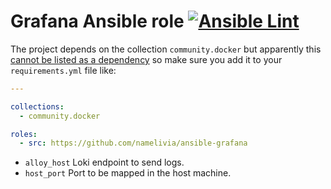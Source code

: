 # Grafana Ansible role [![Ansible Lint](https://github.com/namelivia/ansible-grafana/actions/workflows/ansible-lint.yml/badge.svg)](https://github.com/namelivia/ansible-grafana/actions/workflows/ansible-lint.yml)

The project depends on the collection `community.docker` but apparently this [cannot be listed as a dependency](https://github.com/ansible/ansible/issues/62847) so make sure you add it to your `requirements.yml` file like:

```yml
---

collections:
  - community.docker

roles:
  - src: https://github.com/namelivia/ansible-grafana
```

 - `alloy_host` Loki endpoint to send logs.
 - `host_port` Port to be mapped in the host machine.
